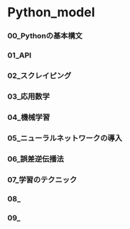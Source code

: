 # Python_model
### 00_Pythonの基本構文
### 01_API
### 02_スクレイピング
### 03_応用数学
### 04_機械学習
### 05_ニューラルネットワークの導入
### 06_誤差逆伝播法
### 07_学習のテクニック
### 08_
### 09_

